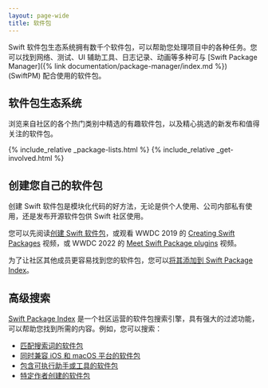 ```yaml
---
layout: page-wide
title: 软件包
---
```


Swift 软件包生态系统拥有数千个软件包，可以帮助您处理项目中的各种任务。您可以找到网络、测试、UI 辅助工具、日志记录、动画等多种可与 [Swift Package Manager]({% link documentation/package-manager/index.md %}) (SwiftPM) 配合使用的软件包。

## 软件包生态系统

浏览来自社区的各个热门类别中精选的有趣软件包，以及精心挑选的新发布和值得关注的软件包。

{% include_relative _package-lists.html %}
{% include_relative _get-involved.html %}

## 创建您自己的软件包

创建 Swift 软件包是模块化代码的好方法，无论是供个人使用、公司内部私有使用，还是发布开源软件包供 Swift 社区使用。

您可以先阅读[创建 Swift 软件包](/getting-started/library-swiftpm/)，或观看 WWDC 2019 的 [Creating Swift Packages](https://developer.apple.com/videos/play/wwdc2019/410/) 视频，或 WWDC 2022 的 [Meet Swift Package plugins](https://developer.apple.com/videos/play/wwdc2022/110359/) 视频。

为了让社区其他成员更容易找到您的软件包，您可以[将其添加到 Swift Package Index](https://swiftpackageindex.com/add-a-package)。

## 高级搜索

[Swift Package Index](https://swiftpackageindex.com/) 是一个社区运营的软件包搜索引擎，具有强大的过滤功能，可以帮助您找到所需的内容。例如，您可以搜索：

- [匹配搜索词的软件包](https://swiftpackageindex.com/search?query=swiftui)
- [同时兼容 iOS 和 macOS 平台的软件包](https://swiftpackageindex.com/search?query=swiftui+platform:ios,macos)
- [包含可执行助手或工具的软件包](https://swiftpackageindex.com/search?query=swiftui+product:executable)
- [特定作者创建的软件包](https://swiftpackageindex.com/search?query=author:apple)
